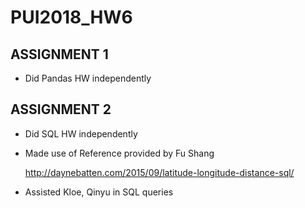 # PUI2018_HW6

## ASSIGNMENT 1

* Did Pandas HW independently

## ASSIGNMENT 2

* Did SQL HW independently
* Made use of Reference provided by Fu Shang
  
  http://daynebatten.com/2015/09/latitude-longitude-distance-sql/

* Assisted Kloe, Qinyu in SQL queries